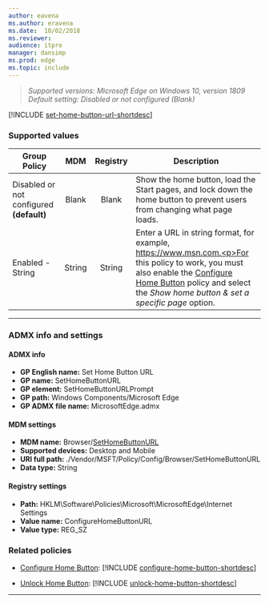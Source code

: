 ```yaml
---
author: eavena
ms.author: eravena
ms.date:  10/02/2018
ms.reviewer:
audience: itpro
manager: dansimp
ms.prod: edge
ms.topic: include
---
```


<!-- ## Set Home Button URL-->
>*Supported versions: Microsoft Edge on Windows 10, version 1809*<br>
>*Default setting: Disabled or not configured (Blank)*

[!INCLUDE [set-home-button-url-shortdesc](../shortdesc/set-home-button-url-shortdesc.md)]

### Supported values

|                Group Policy                 |  MDM   | Registry |                                                                                                                            Description                                                                                                                             |
|---------------------------------------------|:------:|:--------:|--------------------------------------------------------------------------------------------------------------------------------------------------------------------------------------------------------------------------------------------------------------------|
| Disabled or not configured<br>**(default)** | Blank  |  Blank   |                                                                     Show the home button, load the Start pages, and lock down the home button to prevent users from changing what page loads.                                                                      |
|              Enabled - String               | String |  String  | Enter a URL in string format, for example, https://www.msn.com.<p>For this policy to work, you must also enable the [Configure Home Button](../available-policies.md#configure-home-button) policy and select the *Show home button & set a specific page* option. |

---


### ADMX info and settings
#### ADMX info
- **GP English name:** Set Home Button URL
- **GP name:** SetHomeButtonURL
- **GP element:** SetHomeButtonURLPrompt
- **GP path:** Windows Components/Microsoft Edge
- **GP ADMX file name:** MicrosoftEdge.admx

#### MDM settings
- **MDM name:** Browser/[SetHomeButtonURL](https://docs.microsoft.com/windows/client-management/mdm/policy-csp-browser#browser-sethomebuttonurl)
- **Supported devices:** Desktop and Mobile
- **URI full path:** ./Vendor/MSFT/Policy/Config/Browser/SetHomeButtonURL
- **Data type:** String

#### Registry settings
- **Path:** HKLM\Software\Policies\Microsoft\MicrosoftEdge\Internet Settings
- **Value name:** ConfigureHomeButtonURL
- **Value type:** REG_SZ

### Related policies

- [Configure Home Button](../available-policies.md#configure-home-button): [!INCLUDE [configure-home-button-shortdesc](../shortdesc/configure-home-button-shortdesc.md)]

- [Unlock Home Button](../available-policies.md#unlock-home-button): [!INCLUDE [unlock-home-button-shortdesc](../shortdesc/unlock-home-button-shortdesc.md)]

<hr>
